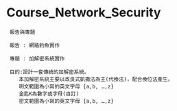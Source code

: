 # Course_Network_Security
     報告與專題
     
     報告 : 網路釣魚實作

     專題 : 加解密系統實作
     
     目的:設計一套傳統的加解密系統。
        本加解密系統主要以改良式凱撒法為主(代換法)，配合換位法產生。
        明文範圍為小寫的英文字母 {a,b, …,z}
        金匙K為數字或字母(自訂)
        密文範圍為小寫的英文字母 {a,b, …,z}
